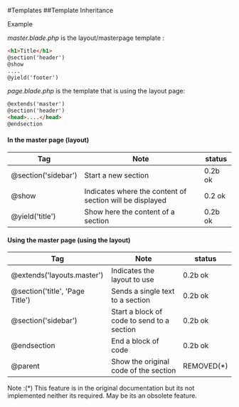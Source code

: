 #Templates
##Template Inheritance

Example  

_master.blade.php_ is the layout/masterpage template :
```html
<h1>Title</h1>
@section('header')
@show
....
@yield('footer')
```
_page.blade.php_ is the template that is using the layout page:
```html
@extends('master')
@section('header')
<head>....</head>
@endsection

```


#### In the master page (layout)
|Tag|Note|status|
|---|---|---|
|@section('sidebar')|Start a new section|0.2b ok|
|@show|Indicates where the content of section will be displayed|0.2 ok|
|@yield('title')|Show here the content of a section|0.2b ok|

#### Using the master page (using the layout)
|Tag|Note|status|
|---|---|---|
|@extends('layouts.master')|Indicates the layout to use|0.2b ok|
|@section('title', 'Page Title')|Sends a single text to a section|0.2b ok|
|@section('sidebar')|Start a block of code to send to a section|0.2b ok|
|@endsection|End a block of code|0.2b ok|
|@parent|Show the original code of the section|REMOVED(*)|

Note :(*) This feature is in the original documentation but its not implemented neither its required. May be its an obsolete feature.
